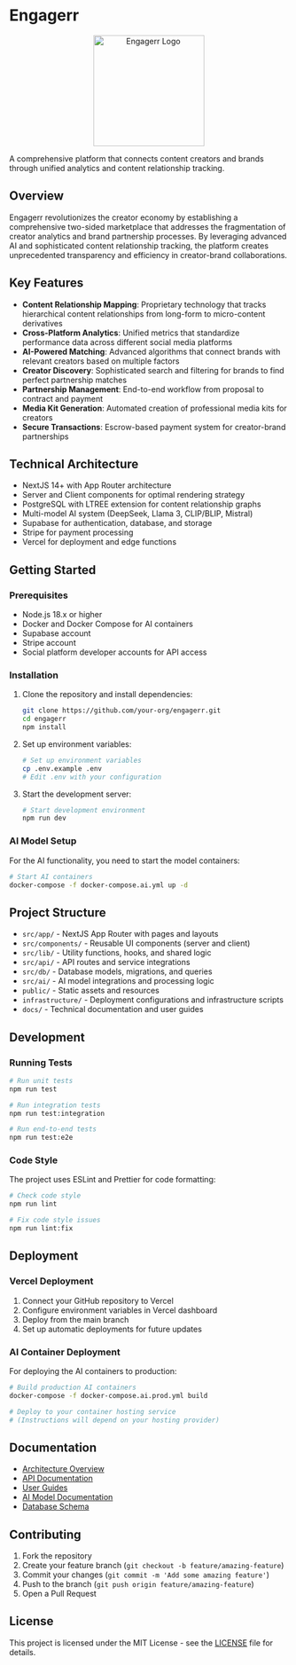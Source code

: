 # Engagerr

<p align="center">
  <img src="public/engagerr-logo.svg" alt="Engagerr Logo" width="200" />
</p>

A comprehensive platform that connects content creators and brands through unified analytics and content relationship tracking.

## Overview

Engagerr revolutionizes the creator economy by establishing a comprehensive two-sided marketplace that addresses the fragmentation of creator analytics and brand partnership processes. By leveraging advanced AI and sophisticated content relationship tracking, the platform creates unprecedented transparency and efficiency in creator-brand collaborations.

## Key Features

- **Content Relationship Mapping**: Proprietary technology that tracks hierarchical content relationships from long-form to micro-content derivatives
- **Cross-Platform Analytics**: Unified metrics that standardize performance data across different social media platforms
- **AI-Powered Matching**: Advanced algorithms that connect brands with relevant creators based on multiple factors
- **Creator Discovery**: Sophisticated search and filtering for brands to find perfect partnership matches
- **Partnership Management**: End-to-end workflow from proposal to contract and payment
- **Media Kit Generation**: Automated creation of professional media kits for creators
- **Secure Transactions**: Escrow-based payment system for creator-brand partnerships

## Technical Architecture

- NextJS 14+ with App Router architecture
- Server and Client components for optimal rendering strategy
- PostgreSQL with LTREE extension for content relationship graphs
- Multi-model AI system (DeepSeek, Llama 3, CLIP/BLIP, Mistral)
- Supabase for authentication, database, and storage
- Stripe for payment processing
- Vercel for deployment and edge functions

## Getting Started

### Prerequisites

- Node.js 18.x or higher
- Docker and Docker Compose for AI containers
- Supabase account
- Stripe account
- Social platform developer accounts for API access

### Installation

1. Clone the repository and install dependencies:
   ```bash
   git clone https://github.com/your-org/engagerr.git
   cd engagerr
   npm install
   ```

2. Set up environment variables:
   ```bash
   # Set up environment variables
   cp .env.example .env
   # Edit .env with your configuration
   ```

3. Start the development server:
   ```bash
   # Start development environment
   npm run dev
   ```

### AI Model Setup

For the AI functionality, you need to start the model containers:

```bash
# Start AI containers
docker-compose -f docker-compose.ai.yml up -d
```

## Project Structure

- `src/app/` - NextJS App Router with pages and layouts
- `src/components/` - Reusable UI components (server and client)
- `src/lib/` - Utility functions, hooks, and shared logic
- `src/api/` - API routes and service integrations
- `src/db/` - Database models, migrations, and queries
- `src/ai/` - AI model integrations and processing logic
- `public/` - Static assets and resources
- `infrastructure/` - Deployment configurations and infrastructure scripts
- `docs/` - Technical documentation and user guides

## Development

### Running Tests

```bash
# Run unit tests
npm run test

# Run integration tests
npm run test:integration

# Run end-to-end tests
npm run test:e2e
```

### Code Style

The project uses ESLint and Prettier for code formatting:

```bash
# Check code style
npm run lint

# Fix code style issues
npm run lint:fix
```

## Deployment

### Vercel Deployment

1. Connect your GitHub repository to Vercel
2. Configure environment variables in Vercel dashboard
3. Deploy from the main branch
4. Set up automatic deployments for future updates

### AI Container Deployment

For deploying the AI containers to production:

```bash
# Build production AI containers
docker-compose -f docker-compose.ai.prod.yml build

# Deploy to your container hosting service
# (Instructions will depend on your hosting provider)
```

## Documentation

- [Architecture Overview](docs/architecture/overview.md)
- [API Documentation](docs/api/README.md)
- [User Guides](docs/user-guides/README.md)
- [AI Model Documentation](docs/ai/README.md)
- [Database Schema](docs/database/schema.md)

## Contributing

1. Fork the repository
2. Create your feature branch (`git checkout -b feature/amazing-feature`)
3. Commit your changes (`git commit -m 'Add some amazing feature'`)
4. Push to the branch (`git push origin feature/amazing-feature`)
5. Open a Pull Request

## License

This project is licensed under the MIT License - see the [LICENSE](LICENSE) file for details.